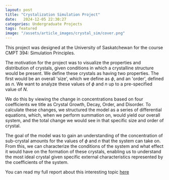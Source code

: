 ```yaml
---
layout: post
title: "Crystalization Simulation Project"
date:   2024-12-05 22:30:27
categories: Undergraduate Projects
tags: featured
image: "/assets/article_images/crystal_sim/cover.png"
---
```

This project was designed at the University of Saskatchewan for the course CMPT 394: Simulation Principles.

The motivation for the project was to visualize the properties and distribution of crystals, given conditions in which a crystalline structure would be present. We define these crystals as having two properties. The first would be an overall 'size', which we define as $\phi$, and an 'order', defined as $n$. We want to analyze these values of $\phi$ and $n$ up to a pre-specified value of $N$.

We do this by viewing the change in concentrations based on four coefficients we title as Crystal Growth, Decay, Order, and Disorder. To calculate these changes, we structured the model as a series of differential equations, which, when we perform summation on, would yield our overall system, and the total change we would see in that specific size and order of crystal.

The goal of the model was to gain an understanding of the concentration of sub-crystal amounts for the values of $\phi$ and $n$ that the system can take on. From this, we can characterize the conditions of the system and what effect it would have on the formation of these crystals, enabling us to understand the most ideal crystal given specific external characteristics represented by the coefficients of the system.

You can read my full report about this interesting topic [here](assets/article_reports/crystal_sim/crystalSimulationReport.pdf)



[jekyll]:      http://jekyllrb.com
[jekyll-gh]:   https://github.com/jekyll/jekyll
[jekyll-help]: https://github.com/jekyll/jekyll-help
